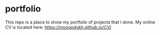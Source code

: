 # portfolio
This repo is a place to show my portfoilo of projects that I done.
My online CV is located here:
https://moooodykh.github.io/CV/
